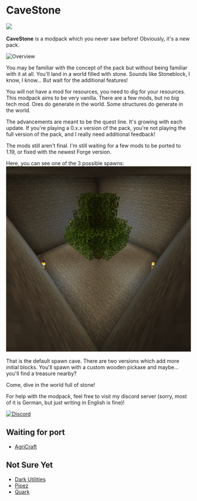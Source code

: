 # CaveStone

[![](https://bisecthosting.com/images/CF/CaveStone/BH_CS_Header.png)](https://www.curseforge.com/minecraft/modpacks/cavestone)

**CaveStone** is a modpack which you never saw before! Obviously, it's a new pack.

![Overview](https://bisecthosting.com/images/CF/CaveStone/BH_CS_Overview.png)

You may be familiar with the concept of the pack but without being familiar with it at all. You'll land in a world
filled with stone. Sounds like Stoneblock, I know, I know... But wait for the additional features!

You will not have a mod for resources, you need to dig for your resources. This modpack aims
to be very vanilla. There are a few mods, but no big tech mod. Ores do generate in the world. Some
structures do generate in the world.

The advancements are meant to be the quest line. It's growing with each update. If you're playing a 0.x.x version of
the pack, you're not playing the full version of the pack, and I really need additional feedback!

The mods still aren't final. I'm still waiting for a few mods to be ported to 1.19, or fixed with the newest Forge
version.

Here, you can see one of the 3 possible spawns:
![Default spawn](data/client/config/skyblockbuilder/templates/icons/cavestone.png)

That is the default spawn cave. There are two versions which add more initial blocks.
You'll spawn with a custom wooden pickaxe and maybe... you'll find a treasure nearby?

Come, dive in the world full of stone!

For help with the modpack, feel free to visit my discord server (sorry, most of it is
German, but just writing in English is fine)!

[![Discord](https://bisecthosting.com/images/CF/CaveStone/BH_CS_Discord.png)](https://melanx.de/discord)

## Waiting for port
- [AgriCraft](https://www.curseforge.com/minecraft/mc-mods/agricraft)

## Not Sure Yet
- [Dark Utilities](https://www.curseforge.com/minecraft/mc-mods/dark-utilities)
- [Pipez](https://www.curseforge.com/minecraft/mc-mods/pipez)
- [Quark](https://www.curseforge.com/minecraft/mc-mods/quark)
